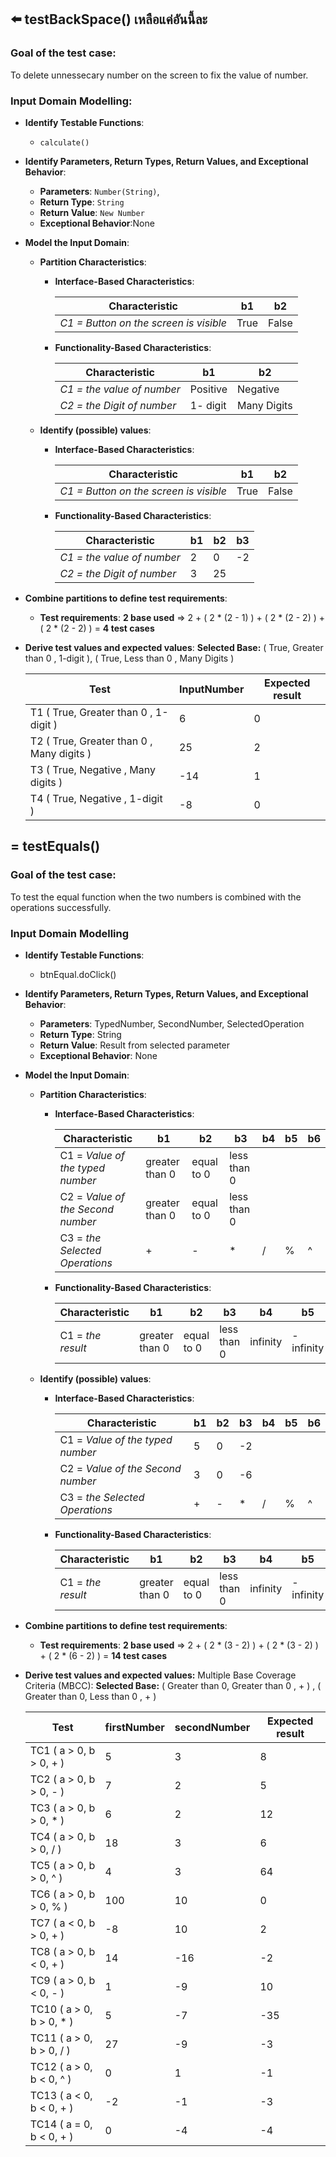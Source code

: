 ## ⬅️ testBackSpace() เหลือแค่อันนี้ละ

### Goal of the test case:

To delete unnessecary number on the screen to fix the value of number.

### Input Domain Modelling:

- **Identify Testable Functions**:

  - `calculate()`

- **Identify Parameters, Return Types, Return Values, and Exceptional Behavior**:

  - **Parameters**: `Number(String)`,
  - **Return Type**: `String`
  - **Return Value**: `New Number`
  - **Exceptional Behavior**:None

- **Model the Input Domain**:

  - **Partition Characteristics**:

    - **Interface-Based Characteristics**:

      | **Characteristic**           | **b1**         | **b2**     | 
      | ---------------------------- | -------------- | ---------- | 
      | _C1 = Button on the screen is visible_   | True | False |

    - **Functionality-Based Characteristics**:

      | **Characteristic**               | **b1**         | **b2**     |
      | -------------------------------- | -------------- | ---------- |
      | _C1 = the value of number_         |   Positive | Negative |
      | _C2 = the Digit of number_         |   1- digit | Many Digits  |
  - **Identify (possible) values**:

    - **Interface-Based Characteristics**:

      | **Characteristic**               | **b1** | **b2** | 
      | -------------------------------- | ------ | ------ |
      | _C1 = Button on the screen is visible_   | True | False |

    - **Functionality-Based Characteristics**:

      | **Characteristic**           | **b1** | **b2** | **b3** |
      | ---------------------------- | ------ | ------ | ------ |
      | _C1 = the value of number_  | 2      | 0      | -2     |
      |_C2 = the Digit of number_ | 3      | 25      |     |



- **Combine partitions to define test requirements**:

  - **Test requirements**: **2 base used** => 2 + ( 2 * (2 - 1) ) + ( 2 * (2 - 2) ) + ( 2 * (2 - 2) ) = **4 test cases**

- **Derive test values and expected values**:
    **Selected Base:** ( True, Greater than 0 , 1-digit ), ( True, Less than 0 , Many Digits )
     
  | **Test** | **InputNumber** | **Expected result** |
  |----------|-----------------|---------------------|
  | T1 ( True, Greater than 0 , 1-digit )   | 6 | 0 |
  | T2 ( True, Greater than 0 , Many digits ) | 25 | 2 |
  | T3 ( True, Negative , Many digits ) | -14 | 1 |
  | T4 ( True, Negative , 1-digit ) | -8 | 0 |

## = testEquals() 

### Goal of the test case:
To test the equal function when the two numbers is combined with the operations successfully.

### Input Domain Modelling
- **Identify Testable Functions**: 
  - btnEqual.doClick()

- **Identify Parameters, Return Types, Return Values, and Exceptional Behavior**:
  - **Parameters**: TypedNumber, SecondNumber, SelectedOperation
  - **Return Type**: String
  - **Return Value**: Result from selected parameter
  - **Exceptional Behavior**: None

- **Model the Input Domain**:

  - **Partition Characteristics**:

    - **Interface-Based Characteristics**:
    
      | **Characteristic**                           |**b1**        | **b2**     |   **b3**    | **b4**   |  **b5** |  **b6** |
      |----------------------------------------------|--------------|------------|-------------|----------|---------|---------|
      | C1 = *Value of the typed number*             |greater than 0| equal to 0 | less than 0 |          |         |         |
      | C2 = *Value of the Second number*            |greater than 0| equal to 0 | less than 0 |          |         |         |
      | C3 = *the Selected Operations*               |+             |-           |*            |/         |%        |^        |


    - **Functionality-Based Characteristics**:
    
      | **Characteristic** |    **b1**    |   **b2**   |   **b3**   | **b4**   |    **b5**   |  **b6** |
      |--------------------|--------------|------------|------------|----------|-------------|---------|
      | C1 = *the result*| greater than 0  | equal to 0 | less than 0 | infinity | -infinity | NaN     |

  - **Identify (possible) values**:
    
    - **Interface-Based Characteristics**:
    
    
      | **Characteristic**                           |**b1**        | **b2**     |   **b3**    | **b4**   |  **b5** |  **b6** |
      |----------------------------------------------|--------------|------------|-------------|----------|---------|---------|
      | C1 = *Value of the typed number*             |5             | 0          | -2          |          |         |         |         
      | C2 = *Value of the Second number*            |3             | 0          |-6           |          |         |         |     
      | C3 = *the Selected Operations*               |+             |-           |*            |/         |%        |^        |

    - **Functionality-Based Characteristics**:
    
    
      | **Characteristic** |    **b1**    |   **b2**   |   **b3**   | **b4**   |    **b5**   |  **b6** |
      |--------------------|--------------|------------|------------|----------|-------------|---------|
      | C1 = *the result*| greater than 0  | equal to 0 | less than 0 | infinity | -infinity | NaN     |

- **Combine partitions to define test requirements**:


  - **Test requirements**: **2 base used** => 2 + ( 2 * (3 - 2) ) + ( 2 * (3 - 2) ) + ( 2 * (6 - 2) ) = **14 test cases**

- **Derive test values and expected values:** Multiple Base Coverage Criteria (MBCC):
    **Selected Base:** ( Greater than 0, Greater than 0 , + ) , ( Greater than 0, Less than 0 , + )
     
  | **Test** | **firstNumber** | **secondNumber** | **Expected result** |
  |--------------------|---|---|---|
  | TC1 ( a > 0, b > 0, + )   | 5 | 3 | 8 |
  | TC2 ( a > 0, b > 0, - ) | 7 | 2 | 5 |
  | TC3 ( a > 0, b > 0, * ) | 6 | 2 | 12 |
  | TC4 ( a > 0, b > 0, / ) | 18 | 3 | 6 |
  | TC5 ( a > 0, b > 0, ^ ) | 4 | 3 | 64 |
  | TC6 ( a > 0, b > 0, % ) | 100 | 10 | 0 |
  | TC7 ( a < 0, b > 0, + ) | -8 | 10 | 2 |
  | TC8 ( a > 0, b < 0, + )| 14 | -16 | -2 |
  | TC9 ( a > 0, b < 0, - ) | 1 | -9 | 10 |
  | TC10 ( a > 0, b > 0, * ) | 5 | -7 | -35 |
  | TC11 ( a > 0, b > 0, / ) | 27 | -9 | -3 |
  | TC12   ( a > 0, b < 0, ^ )| 0 | 1 | -1 |
  | TC13  ( a < 0, b < 0, + ) | -2 | -1 | -3 |
  | TC14  ( a = 0, b < 0, + ) | 0 | -4 | -4 |

